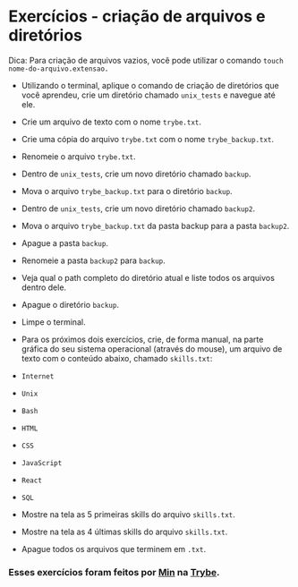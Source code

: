 
# Exercícios - criação de arquivos e diretórios

Dica: Para criação de arquivos vazios, você pode utilizar o comando `touch` `nome-do-arquivo.extensao.`

* Utilizando o terminal, aplique o comando de criação de diretórios que você aprendeu, crie um diretório chamado `unix_tests` e navegue até ele.

* Crie um arquivo de texto com o nome `trybe.txt`.

* Crie uma cópia do arquivo `trybe.txt` com o nome `trybe_backup.txt`.

* Renomeie o arquivo `trybe.txt`.

* Dentro de `unix_tests`, crie um novo diretório chamado `backup`.

* Mova o arquivo `trybe_backup.txt` para o diretório `backup`.

* Dentro de `unix_tests`, crie um novo diretório chamado `backup2`.

* Mova o arquivo `trybe_backup.txt` da pasta backup para a pasta `backup2`.

* Apague a pasta `backup`.

* Renomeie a pasta `backup2` para `backup`.

* Veja qual o path completo do diretório atual e liste todos os arquivos dentro dele.

* Apague o diretório `backup`.

* Limpe o terminal.

* Para os próximos dois exercícios, crie, de forma manual, na parte gráfica do seu sistema operacional (através do mouse), um arquivo de texto com o conteúdo abaixo, chamado `skills.txt`:

* `Internet`
* `Unix`
* `Bash`
* `HTML`
* `CSS`
* `JavaScript`
* `React`
* `SQL`

* Mostre na tela as 5 primeiras skills do arquivo `skills.txt`.

* Mostre na tela as 4 últimas skills do arquivo `skills.txt`.

* Apague todos os arquivos que terminem em `.txt`.

### Esses exercícios foram feitos por [Min](https://www.linkedin.com/in/jaci-xavier-b3358b142/) na [Trybe](https://www.betrybe.com/).